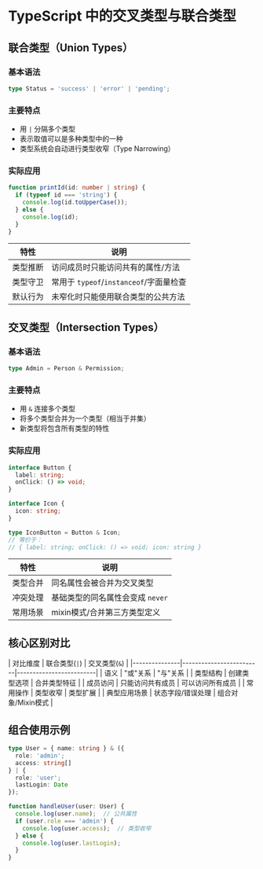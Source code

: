 
# TypeScript 中的交叉类型与联合类型

## 联合类型（Union Types）

### 基本语法
```typescript
type Status = 'success' | 'error' | 'pending';
```

### 主要特点
- 用 `|` 分隔多个类型
- 表示取值可以是多种类型中的一种
- 类型系统会自动进行类型收窄（Type Narrowing）

### 实际应用
```typescript
function printId(id: number | string) {
  if (typeof id === 'string') {
    console.log(id.toUpperCase());
  } else {
    console.log(id);
  }
}
```

| 特性 | 说明 |
|------|------|
| 类型推断 | 访问成员时只能访问共有的属性/方法 |
| 类型守卫 | 常用于 `typeof`/`instanceof`/字面量检查 |
| 默认行为 | 未窄化时只能使用联合类型的公共方法 |

## 交叉类型（Intersection Types）

### 基本语法
```typescript
type Admin = Person & Permission;
```

### 主要特点
- 用 `&` 连接多个类型
- 将多个类型合并为一个类型（相当于并集）
- 新类型将包含所有类型的特性

### 实际应用
```typescript
interface Button {
  label: string;
  onClick: () => void;
}

interface Icon {
  icon: string;
}

type IconButton = Button & Icon;
// 等价于：
// { label: string; onClick: () => void; icon: string }
```

| 特性 | 说明 |
|------|------|
| 类型合并 | 同名属性会被合并为交叉类型 |
| 冲突处理 | 基础类型的同名属性会变成 `never` |
| 常用场景 | mixin模式/合并第三方类型定义 |

## 核心区别对比

| 对比维度       | 联合类型(`|`)            | 交叉类型(`&`)            |
|---------------|-------------------------|-------------------------|
| 语义           | "或"关系                | "与"关系                |
| 类型结构       | 创建类型选项             | 合并类型特征            |
| 成员访问       | 只能访问共有成员         | 可以访问所有成员        |
| 常用操作       | 类型收窄                | 类型扩展                |
| 典型应用场景   | 状态字段/错误处理       | 组合对象/Mixin模式      |

## 组合使用示例

```typescript
type User = { name: string } & ({ 
  role: 'admin'; 
  access: string[] 
} | { 
  role: 'user';
  lastLogin: Date 
});

function handleUser(user: User) {
  console.log(user.name);  // 公共属性
  if (user.role === 'admin') {
    console.log(user.access);  // 类型收窄
  } else {
    console.log(user.lastLogin);
  }
}
```
```